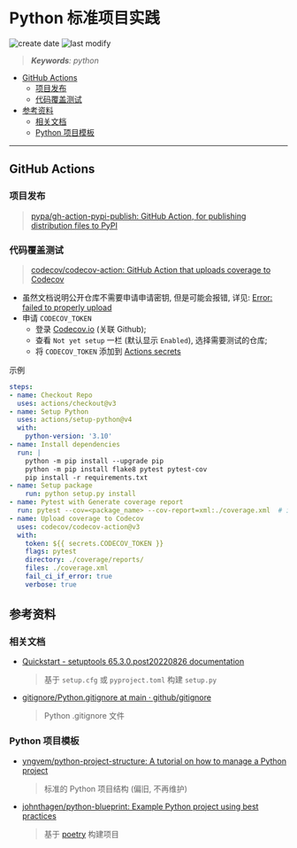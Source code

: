Python 标准项目实践
===
<!--START_SECTION:badge-->

![create date](https://img.shields.io/static/v1?label=create%20date&message=2022-09-xx&label_color=gray&color=lightsteelblue&style=flat-square)
![last modify](https://img.shields.io/static/v1?label=last%20modify&message=2025-08-03%2022%3A42%3A16&label_color=gray&color=thistle&style=flat-square)

<!--END_SECTION:badge-->
<!--info
top: false
draft: true
hidden: false
tag: []
-->

> ***Keywords**: python*

<!--START_SECTION:paper_title-->
<!--END_SECTION:paper_title-->

<!--START_SECTION:toc-->
- [GitHub Actions](#github-actions)
    - [项目发布](#项目发布)
    - [代码覆盖测试](#代码覆盖测试)
- [参考资料](#参考资料)
    - [相关文档](#相关文档)
    - [Python 项目模板](#python-项目模板)
<!--END_SECTION:toc-->

---

## GitHub Actions

### 项目发布
> [pypa/gh-action-pypi-publish: GitHub Action, for publishing distribution files to PyPI](https://github.com/pypa/gh-action-pypi-publish)


### 代码覆盖测试
> [codecov/codecov-action: GitHub Action that uploads coverage to Codecov](https://github.com/codecov/codecov-action)

- 虽然文档说明公开仓库不需要申请申请密钥, 但是可能会报错, 详见: [Error: failed to properly upload](https://github.com/codecov/codecov-action/issues/598)
- 申请 `CODECOV_TOKEN`
    - 登录 [Codecov.io](https://app.codecov.io/gh) (关联 Github);
    - 查看 `Not yet setup` 一栏 (默认显示 `Enabled`), 选择需要测试的仓库;
    - 将 `CODECOV_TOKEN` 添加到 [Actions secrets](#添加-actions-secrets)

示例
```yaml
steps:
- name: Checkout Repo
  uses: actions/checkout@v3
- name: Setup Python
  uses: actions/setup-python@v4
  with:
    python-version: '3.10'
- name: Install dependencies
  run: |
    python -m pip install --upgrade pip
    python -m pip install flake8 pytest pytest-cov
    pip install -r requirements.txt
- name: Setup package
    run: python setup.py install
- name: Pytest with Generate coverage report
  run: pytest --cov=<package_name> --cov-report=xml:./coverage.xml  # import <package_name>
- name: Upload coverage to Codecov
  uses: codecov/codecov-action@v3
  with:
    token: ${{ secrets.CODECOV_TOKEN }}
    flags: pytest
    directory: ./coverage/reports/
    files: ./coverage.xml
    fail_ci_if_error: true
    verbose: true
```


## 参考资料

### 相关文档
- [Quickstart - setuptools 65.3.0.post20220826 documentation](https://setuptools.pypa.io/en/latest/userguide/quickstart.html)
    > 基于 `setup.cfg` 或 `pyproject.toml` 构建 `setup.py`
- [gitignore/Python.gitignore at main · github/gitignore](https://github.com/github/gitignore/blob/main/Python.gitignore)
    > Python .gitignore 文件


### Python 项目模板
- [yngvem/python-project-structure: A tutorial on how to manage a Python project](https://github.com/yngvem/python-project-structure)
    > 标准的 Python 项目结构 (偏旧, 不再维护)
- [johnthagen/python-blueprint: Example Python project using best practices](https://github.com/johnthagen/python-blueprint)
    > 基于 [poetry](https://python-poetry.org/) 构建项目
